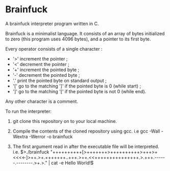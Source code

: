 # Brainfuck
A brainfuck interpreter program written in C.

Brainfuck is a minimalist language. It consists of an array of bytes 
initialized to zero (this program uses 4096 bytes), and a pointer to its first byte.

Every operator consists of a single character :
  - '>' increment the pointer ;
  - '<' decrement the pointer ;
  - '+' increment the pointed byte ;
  - '-' decrement the pointed byte ;
  - '.' print the pointed byte on standard output ;
  - '[' go to the matching ']' if the pointed byte is 0 (while start) ;
  - ']' go to the matching '[' if the pointed byte is not 0 (while end).

Any other character is a comment.

To run the interpreter:

1. git clone this repository on to your local machine.

2. Compile the contents of the cloned repository using gcc.
    i.e gcc -Wall -Wextra -Werror -o brainfuck
    
3. The first argument read in after the executable file will be interpreted.
    i.e.  $>./brainfuck "++++++++++[>+++++++>++++++++++>+++>+<<<<-]>++.>+.+++++++..+++.>++.<<+++++++++++++++.>.+++.------.--------.>+.>." | cat -e
          Hello World!$
